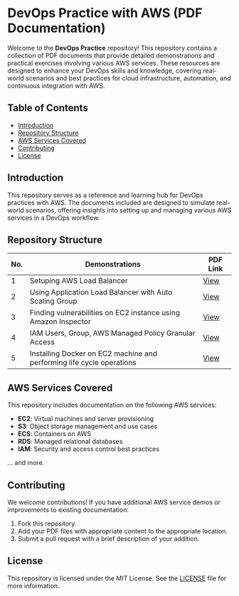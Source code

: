 # DevOps Practice with AWS (PDF Documentation)

Welcome to the **DevOps Practice** repository! This repository contains a collection of PDF documents that provide detailed demonstrations and practical exercises involving various AWS services. These resources are designed to enhance your DevOps skills and knowledge, covering real-world scenarios and best practices for cloud infrastructure, automation, and continuous integration with AWS.

## Table of Contents

- [Introduction](#introduction)
- [Repository Structure](#repository-structure)
- [AWS Services Covered](#aws-services-covered)
- [Contributing](#contributing)
- [License](#license)

## Introduction

This repository serves as a reference and learning hub for DevOps practices with AWS. The documents included are designed to simulate real-world scenarios, offering insights into setting up and managing various AWS services in a DevOps workflow.

## Repository Structure

| No. | Demonstrations | PDF Link |
|-----|---------------------|-----------------------------------------|
| 1   | Setuping AWS Load Balancer | [View](./AWS%20Load%20Balancer.pdf) |
| 2   | Using Application Load Balancer with Auto Scaling Group | [View](./Application%20Load%20Balancer%20with%20Auto%20Scaling%20Group.pdf) |
| 3   | Finding vulnerabilities on EC2 instance using Amazon Inspector | [View](./Finding%20vulnerabilities%20on%20EC2%20instance%20using%20Amazon%20Inspector.pdf) |
| 4   | IAM Users, Group, AWS Managed Policy Granular Access | [View](./IAM%20Users,%20Group,%20AWS%20Managed%20Policy%20Granular%20Access.pdf) |
| 5   | Installing Docker on EC2 machine and performing life cycle operations | [View](./Installing%20docker%20on%20ec2%20machine%20and%20performing%20life%20cycle%20operations.pdf) |

## AWS Services Covered

This repository includes documentation on the following AWS services:

- **EC2**: Virtual machines and server provisioning
- **S3**: Object storage management and use cases
- **ECS**: Containers on AWS
- **RDS**: Managed relational databases
- **IAM**: Security and access control best practices

... and more.

## Contributing

We welcome contributions! If you have additional AWS service demos or improvements to existing documentation:

1. Fork this repository.
2. Add your PDF files with appropriate content to the appropriate location.
3. Submit a pull request with a brief description of your addition.

## License

This repository is licensed under the MIT License. See the [LICENSE](LICENSE) file for more information.

